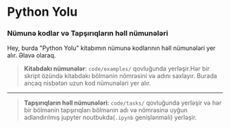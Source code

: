 # Python Yolu

### Nümunə kodlar və Tapşırıqların həll nümunələri

Hey, burda "Python Yolu" kitabımın nümunə kodlarının həll nümunələri yer alır. Əlavə olaraq.

> **Kitabdakı nümunələr**: `code/examples/` qovluğunda yerləşir.Hər bir skript özündə kitabdakı bölmənin nömrəsini və adını saxlayır. Burada ancaq nisbətən uzun kod nümunələri yer alır.
---
> **Tapşırıqların həll nümunələri**: `code/tasks/` qovluğunda yerləşir və hər bir bölmənin tapşırıqları bölmənin adı və nömrəsinə uyğun adlandırılmış jupyter noutbukda(`.ipynb` genişlənməli) yerləşir.

